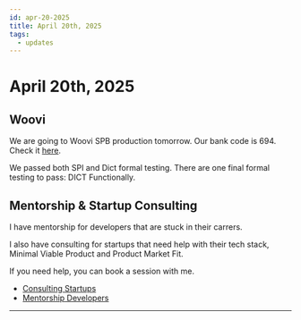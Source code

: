 ```yaml
---
id: apr-20-2025
title: April 20th, 2025
tags:
  - updates
---
```


# April 20th, 2025

## Woovi

We are going to Woovi SPB production tomorrow.
Our bank code is 694.
Check it [here](https://www.bcb.gov.br/content/estabilidadefinanceira/str1/ParticipantesSTR.pdf).

We passed both SPI and Dict formal testing.
There are one final formal testing to pass: DICT Functionally.

## Mentorship & Startup Consulting

I have mentorship for developers that are stuck in their carrers.

I also have consulting for startups that need help with their tech stack, Minimal Viable Product and Product Market Fit.

If you need help, you can book a session with me.

- [Consulting Startups](../../../paid-consulting-startups.mdx)
- [Mentorship Developers](../../../paid-mentorship-developers.mdx)

---
